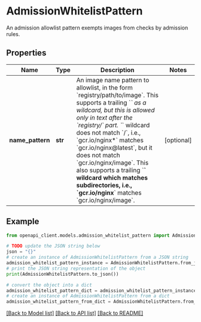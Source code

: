 # AdmissionWhitelistPattern

An admission allowlist pattern exempts images from checks by admission rules.

## Properties

Name | Type | Description | Notes
------------ | ------------- | ------------- | -------------
**name_pattern** | **str** | An image name pattern to allowlist, in the form &#x60;registry/path/to/image&#x60;. This supports a trailing &#x60;*&#x60; as a wildcard, but this is allowed only in text after the &#x60;registry/&#x60; part. &#x60;*&#x60; wildcard does not match &#x60;/&#x60;, i.e., &#x60;gcr.io/nginx*&#x60; matches &#x60;gcr.io/nginx@latest&#x60;, but it does not match &#x60;gcr.io/nginx/image&#x60;. This also supports a trailing &#x60;**&#x60; wildcard which matches subdirectories, i.e., &#x60;gcr.io/nginx**&#x60; matches &#x60;gcr.io/nginx/image&#x60;. | [optional] 

## Example

```python
from openapi_client.models.admission_whitelist_pattern import AdmissionWhitelistPattern

# TODO update the JSON string below
json = "{}"
# create an instance of AdmissionWhitelistPattern from a JSON string
admission_whitelist_pattern_instance = AdmissionWhitelistPattern.from_json(json)
# print the JSON string representation of the object
print(AdmissionWhitelistPattern.to_json())

# convert the object into a dict
admission_whitelist_pattern_dict = admission_whitelist_pattern_instance.to_dict()
# create an instance of AdmissionWhitelistPattern from a dict
admission_whitelist_pattern_from_dict = AdmissionWhitelistPattern.from_dict(admission_whitelist_pattern_dict)
```
[[Back to Model list]](../README.md#documentation-for-models) [[Back to API list]](../README.md#documentation-for-api-endpoints) [[Back to README]](../README.md)


